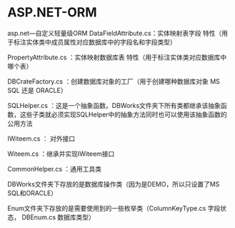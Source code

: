# ASP.NET-ORM
asp.net—自定义轻量级ORM
DataFieldAttribute.cs：实体映射表字段 特性（用于标注实体类中成员属性对应数据库中的字段名和字段类型）

PropertyAttribute.cs  ：实体映射数据库表 特性（用于标注实体类对应数据库中哪个表）

DBCrateFactory.cs    ：创建数据库对象的工厂（用于创建哪种数据库对象   MS SQL   还是  ORACLE）

SQLHelper.cs ：这是一个抽象函数。DBWorks文件夹下所有类都继承该抽象函数，这些子类就必须实现SQLHelper中的抽象方法同时也可以使用该抽象函数的公用方法

IWiteem.cs   ： 对外接口

Witeem.cs    ：继承并实现IWiteem接口

CommonHelper.cs     ：通用工具类

DBWorks文件夹下存放的是数据库操作类（因为是DEMO，所以只设置了MS SQL和ORACLE）

Enum文件夹下存放的是需要使用到的一些枚举类（ColumnKeyType.cs  字段状态， DBEnum.cs 数据库类型）
